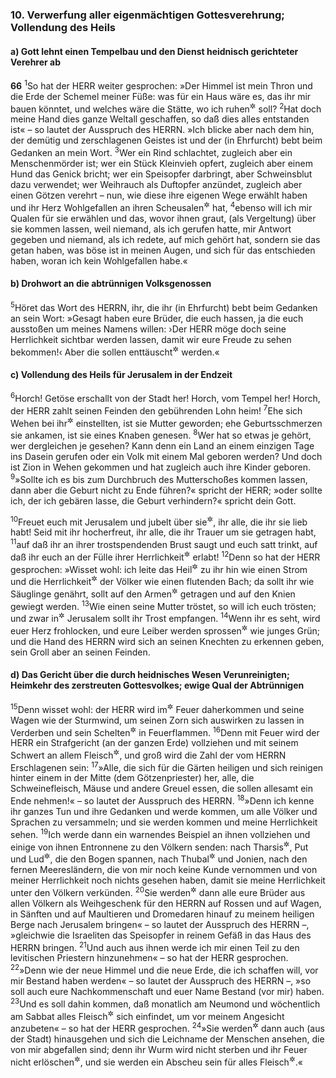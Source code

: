### 10. Verwerfung aller eigenmächtigen Gottesverehrung; Vollendung des Heils

#### a) Gott lehnt einen Tempelbau und den Dienst heidnisch gerichteter Verehrer ab

__66__
<sup>1</sup>So hat der HERR weiter gesprochen: »Der Himmel ist mein Thron und die Erde der Schemel meiner Füße: was für ein Haus wäre es, das ihr mir bauen könntet, und welches wäre die Stätte, wo ich ruhen<sup title="= wohnen">&#x2732;</sup> soll?
<sup>2</sup>Hat doch meine Hand dies ganze Weltall geschaffen, so daß dies alles entstanden ist« – so lautet der Ausspruch des HERRN. »Ich blicke aber nach dem hin, der demütig und zerschlagenen Geistes ist und der (in Ehrfurcht) bebt beim Gedanken an mein Wort.
<sup>3</sup>Wer ein Rind schlachtet, zugleich aber ein Menschenmörder ist; wer ein Stück Kleinvieh opfert, zugleich aber einem Hund das Genick bricht; wer ein Speisopfer darbringt, aber Schweinsblut dazu verwendet; wer Weihrauch als Duftopfer anzündet, zugleich aber einen Götzen verehrt – nun, wie diese ihre eigenen Wege erwählt haben und ihr Herz Wohlgefallen an ihren Scheusalen<sup title="oder: Greueln">&#x2732;</sup> hat,
<sup>4</sup>ebenso will ich mir Qualen für sie erwählen und das, wovor ihnen graut, (als Vergeltung) über sie kommen lassen, weil niemand, als ich gerufen hatte, mir Antwort gegeben und niemand, als ich redete, auf mich gehört hat, sondern sie das getan haben, was böse ist in meinen Augen, und sich für das entschieden haben, woran ich kein Wohlgefallen habe.«

#### b) Drohwort an die abtrünnigen Volksgenossen

<sup>5</sup>Höret das Wort des HERRN, ihr, die ihr (in Ehrfurcht) bebt beim Gedanken an sein Wort: »Gesagt haben eure Brüder, die euch hassen, ja die euch ausstoßen um meines Namens willen: ›Der HERR möge doch seine Herrlichkeit sichtbar werden lassen, damit wir eure Freude zu sehen bekommen!‹ Aber die sollen enttäuscht<sup title="oder: beschämt">&#x2732;</sup> werden.«

#### c) Vollendung des Heils für Jerusalem in der Endzeit

<sup>6</sup>Horch! Getöse erschallt von der Stadt her! Horch, vom Tempel her! Horch, der HERR zahlt seinen Feinden den gebührenden Lohn heim!
<sup>7</sup>Ehe sich Wehen bei ihr<sup title="d.h. der Stadt Gottes">&#x2732;</sup> einstellten, ist sie Mutter geworden; ehe Geburtsschmerzen sie ankamen, ist sie eines Knaben genesen.
<sup>8</sup>Wer hat so etwas je gehört, wer dergleichen je gesehen? Kann denn ein Land an einem einzigen Tage ins Dasein gerufen oder ein Volk mit einem Mal geboren werden? Und doch ist Zion in Wehen gekommen und hat zugleich auch ihre Kinder geboren.
<sup>9</sup>»Sollte ich es bis zum Durchbruch des Mutterschoßes kommen lassen, dann aber die Geburt nicht zu Ende führen?« spricht der HERR; »oder sollte ich, der ich gebären lasse, die Geburt verhindern?« spricht dein Gott.

<sup>10</sup>Freuet euch mit Jerusalem und jubelt über sie<sup title="= diese Stadt">&#x2732;</sup>, ihr alle, die ihr sie lieb habt! Seid mit ihr hocherfreut, ihr alle, die ihr Trauer um sie getragen habt,
<sup>11</sup>auf daß ihr an ihrer trostspendenden Brust saugt und euch satt trinkt, auf daß ihr euch an der Fülle ihrer Herrlichkeit<sup title="oder: an ihrer reichen Mutterbrust">&#x2732;</sup> erlabt!
<sup>12</sup>Denn so hat der HERR gesprochen: »Wisset wohl: ich leite das Heil<sup title="oder: die Wohlfahrt">&#x2732;</sup> zu ihr hin wie einen Strom und die Herrlichkeit<sup title="= den glänzenden Reichtum">&#x2732;</sup> der Völker wie einen flutenden Bach; da sollt ihr wie Säuglinge genährt, sollt auf den Armen<sup title="vgl. 60,4">&#x2732;</sup> getragen und auf den Knien gewiegt werden.
<sup>13</sup>Wie einen seine Mutter tröstet, so will ich euch trösten; und zwar in<sup title="oder: an">&#x2732;</sup> Jerusalem sollt ihr Trost empfangen.
<sup>14</sup>Wenn ihr es seht, wird euer Herz frohlocken, und eure Leiber werden sprossen<sup title="oder: erblühen">&#x2732;</sup> wie junges Grün; und die Hand des HERRN wird sich an seinen Knechten zu erkennen geben, sein Groll aber an seinen Feinden.

#### d) Das Gericht über die durch heidnisches Wesen Verunreinigten; Heimkehr des zerstreuten Gottesvolkes; ewige Qual der Abtrünnigen

<sup>15</sup>Denn wisset wohl: der HERR wird im<sup title="oder: wie">&#x2732;</sup> Feuer daherkommen und seine Wagen wie der Sturmwind, um seinen Zorn sich auswirken zu lassen in Verderben und sein Schelten<sup title="oder: seine Drohungen">&#x2732;</sup> in Feuerflammen.
<sup>16</sup>Denn mit Feuer wird der HERR ein Strafgericht (an der ganzen Erde) vollziehen und mit seinem Schwert an allem Fleisch<sup title="= an der ganzen Menschheit">&#x2732;</sup>, und groß wird die Zahl der vom HERRN Erschlagenen sein:
<sup>17</sup>»Alle, die sich für die Gärten heiligen und sich reinigen hinter einem in der Mitte (dem Götzenpriester) her, alle, die Schweinefleisch, Mäuse und andere Greuel essen, die sollen allesamt ein Ende nehmen!« – so lautet der Ausspruch des HERRN.
<sup>18</sup>»Denn ich kenne ihr ganzes Tun und ihre Gedanken und werde kommen, um alle Völker und Sprachen zu versammeln; und sie werden kommen und meine Herrlichkeit sehen.
<sup>19</sup>Ich werde dann ein warnendes Beispiel an ihnen vollziehen und einige von ihnen Entronnene zu den Völkern senden: nach Tharsis<sup title="23,1">&#x2732;</sup>, Put und Lud<sup title="vgl. Hes 27,10">&#x2732;</sup>, die den Bogen spannen, nach Thubal<sup title="1.Mose 10,2">&#x2732;</sup> und Jonien, nach den fernen Meeresländern, die von mir noch keine Kunde vernommen und von meiner Herrlichkeit noch nichts gesehen haben, damit sie meine Herrlichkeit unter den Völkern verkünden.
<sup>20</sup>Sie werden<sup title="oder: man wird">&#x2732;</sup> dann alle eure Brüder aus allen Völkern als Weihgeschenk für den HERRN auf Rossen und auf Wagen, in Sänften und auf Maultieren und Dromedaren hinauf zu meinem heiligen Berge nach Jerusalem bringen« – so lautet der Ausspruch des HERRN –, »gleichwie die Israeliten das Speisopfer in reinem Gefäß in das Haus des HERRN bringen.
<sup>21</sup>Und auch aus ihnen werde ich mir einen Teil zu den levitischen Priestern hinzunehmen« – so hat der HERR gesprochen.
<sup>22</sup>»Denn wie der neue Himmel und die neue Erde, die ich schaffen will, vor mir Bestand haben werden« – so lautet der Ausspruch des HERRN –, »so soll auch eure Nachkommenschaft und euer Name Bestand (vor mir) haben.
<sup>23</sup>Und es soll dahin kommen, daß monatlich am Neumond und wöchentlich am Sabbat alles Fleisch<sup title="= jedermann">&#x2732;</sup> sich einfindet, um vor meinem Angesicht anzubeten« – so hat der HERR gesprochen.
<sup>24</sup>»Sie werden<sup title="oder: man wird">&#x2732;</sup> dann auch (aus der Stadt) hinausgehen und sich die Leichname der Menschen ansehen, die von mir abgefallen sind; denn ihr Wurm wird nicht sterben und ihr Feuer nicht erlöschen<sup title="vgl. Mk 9,44">&#x2732;</sup>, und sie werden ein Abscheu sein für alles Fleisch<sup title="= für jedermann">&#x2732;</sup>.«